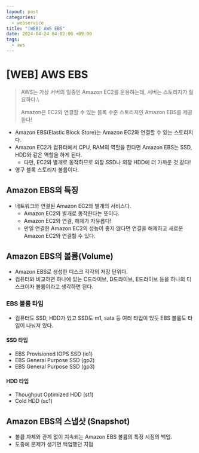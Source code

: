```yaml
---
layout: post
categories:
  - webservice
title: "[WEB] AWS EBS"
date: 2024-04-24 04:02:00 +09:00
tags:
  - aws
---
```

# \[WEB] AWS EBS

>AWS는 가상 서버의 일종인 Amazon EC2를 운용하는데, 서버는 스토리지가 필요하다.\
>
>Amazon은 EC2와 연결할 수 있는 블록 수준 스토리지인 Amazon EBS를 제공한다!

- Amazon EBS(Elastic Block Store)는 Amazon EC2와 연결할 수 있는 스토리지다.
- Amazon EC2가 컴퓨터에서 CPU, RAM의 역할을 한다면 Amazon EBS는 SSD, HDD와 같은 역할을 하게 된다.
	- 다만, EC2와 별개로 동작하므로 외장 SSD나 외장 HDD에 더 가까운 것 같다!
- 영구 블록 스토리지 볼륨이다.

## Amazon EBS의 특징
- 네트워크와 연결된 Amazon EC2와 별개의 서비스다.
	- Amazon EC2와 별개로 동작한다는 뜻이다.
	- Amazon EC2와 연결, 해제가 자유롭다!
	- 만일 연결한 Amazon EC2의 성능이 좋지 않다면 연결을 해제하고 새로운 Amazon EC2와 연결할 수 있다.

## Amazon EBS의 볼륨(Volume)
- Amazon EBS로 생성한 디스크 각각의 저장 단위다.
- 컴퓨터와 비교하면 하나에 있는 C드라이브, D드라이브, E드라이브 등을 하나의 디스크이자 볼륨이라고 생각하면 된다.
### EBS 볼륨 타입
- 컴퓨터도 SSD, HDD가 있고 SSD도 m1, sata 등 여러 타입이 있듯 EBS 볼륨도 타입이 나눠져 있다.

#### SSD 타입
- EBS Provisioned IOPS SSD (io1)
- EBS General Purpose SSD (gp2)
- EBS General Purpose SSD (gp3)

#### HDD 타입
- Thoughput Optimized HDD (st1)
- Cold HDD (sc1)

## Amazon EBS의 스냅샷 (Snapshot)
- 볼륨 자체와 관계 없이 지속되는 Amazon EBS 볼륨의 특정 시점의 백업.
- 도중에 문제가 생기면 백업했던 지점